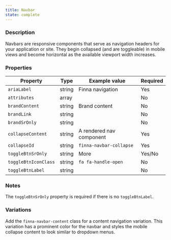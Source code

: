 ```yaml
---
title: Navbar
state: complete
---
```


### Description

Navbars are responsive components that serve as navigation headers for your 
application or site. They begin collapsed (and are toggleable) in mobile views
and become horizontal as the available viewport width increases.

### Properties

| Property             | Type   | Example value            | Required |
| -------------------- | ------ | ------------------------ | -------- |
| `ariaLabel`          | string | Finna navigation         | Yes      |
| `attributes`         | array  |                          | No       |
| `brandContent`       | string | Brand content            | No       |
| `brandLink`          | string |                          | No       |
| `brandSrOnly`        | string |                          | No       |
| `collapseContent`    | string | A rendered nav component | Yes      |
| `collapseId`         | string | `finna-navbar-collapse`  | Yes      |
| `toggleBtnSrOnly`    | string | More                     | Yes/No   |
| `toggleBtnIconClass` | string | `fa fa-handle-open`      | No       |
| `toggleBtnLabel`     | string |                          | No       |

### Notes

The `toggleBtnSrOnly` property is required if there is no `toggleBtnLabel`.

### Variations

Add the `finna-navbar-content` class for a content navigation variation. This
variation has a prominent color for the navbar and styles the mobile collapse
content to look similar to dropdown menus.
